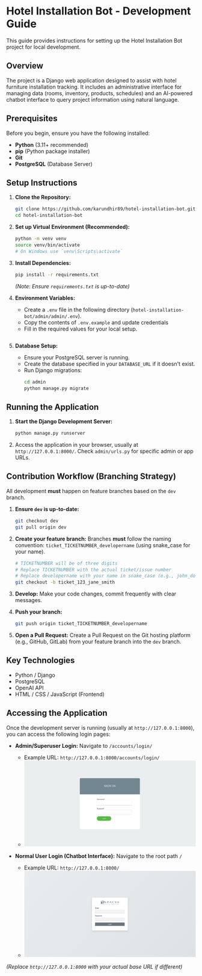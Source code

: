 # Hotel Installation Bot - Development Guide

This guide provides instructions for setting up the Hotel Installation Bot project for local development.

## Overview

The project is a Django web application designed to assist with hotel furniture installation tracking. It includes an administrative interface for managing data (rooms, inventory, products, schedules) and an AI-powered chatbot interface to query project information using natural language.

## Prerequisites

Before you begin, ensure you have the following installed:

*   **Python** (3.11+ recommended)
*   **pip** (Python package installer)
*   **Git**
*   **PostgreSQL** (Database Server)

## Setup Instructions

1.  **Clone the Repository:**
    ```bash
    git clone https://github.com/karundhir89/hotel-installation-bot.git
    cd hotel-installation-bot
    ```

2.  **Set up Virtual Environment (Recommended):**
    ```bash
    python -m venv venv
    source venv/bin/activate 
    # On Windows use `venv\Scripts\activate`
    ```

3.  **Install Dependencies:**
    ```bash
    pip install -r requirements.txt
    ```
    *(Note: Ensure `requirements.txt` is up-to-date)*

4.  **Environment Variables:**
    *   Create a `.env` file in the following directory (`hotel-installation-bot/admin/admin/.env`).
    *   Copy the contents of `.env.example` and update credentials
    *   Fill in the required values for your local setup.

  
    ```

5.  **Database Setup:**
    *   Ensure your PostgreSQL server is running.
    *   Create the database specified in your `DATABASE_URL` if it doesn't exist.
    *   Run Django migrations:
        ```bash
        cd admin
        python manage.py migrate
        ```

## Running the Application

1.  **Start the Django Development Server:**
    ```bash
    python manage.py runserver
    ```
2.  Access the application in your browser, usually at `http://127.0.0.1:8000/`. Check `admin/urls.py` for specific admin or app URLs.

## Contribution Workflow (Branching Strategy)

All development **must** happen on feature branches based on the `dev` branch.

1.  **Ensure `dev` is up-to-date:**
    ```bash
    git checkout dev
    git pull origin dev
    ```

2.  **Create your feature branch:**
    Branches **must** follow the naming convention: `ticket_TICKETNUMBER_developername` (using snake_case for your name).
    ```bash
    # TICKETNUMBER will be of three digits
    # Replace TICKETNUMBER with the actual ticket/issue number
    # Replace developername with your name in snake_case (e.g., john_doe)
    git checkout -b ticket_123_jane_smith
    ```

3.  **Develop:** Make your code changes, commit frequently with clear messages.

4.  **Push your branch:**
    ```bash
    git push origin ticket_TICKETNUMBER_developername
    ```

5.  **Open a Pull Request:** Create a Pull Request on the Git hosting platform (e.g., GitHub, GitLab) from your feature branch into the `dev` branch.

## Key Technologies

*   Python / Django
*   PostgreSQL
*   OpenAI API
*   HTML / CSS / JavaScript (Frontend) 

## Accessing the Application

Once the development server is running (usually at `http://127.0.0.1:8000`), you can access the following login pages:

*   **Admin/Superuser Login:** Navigate to `/accounts/login/`
    *   Example URL: `http://127.0.0.1:8000/accounts/login/`
    *   ![Admin Login Screen](superadmin.png)

*   **Normal User Login (Chatbot Interface):** Navigate to the root path `/`
    *   Example URL: `http://127.0.0.1:8000/`
    *   ![Normal User Login Screen](normaluser.png)

*(Replace `http://127.0.0.1:8000` with your actual base URL if different)* 